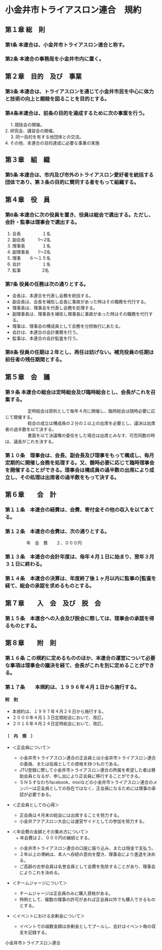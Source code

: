 # 小金井市トライアスロン連合　規約  

## 第１章 総　則  
### 第1条 本連合は、小金井市トライアスロン連合と称す。  
### 第2条 本連合の事務局を小金井市内に置く。  

## 第２章　目的　及び　事業  
### 第3条 本連合は、トライアスロンを通じて小金井市民を中心に体力と技術の向上と親睦を図ることを目的とする。  
### 第4条本連合は、前条の目的を達成するために次の事業を行う。  
　  1. 競技会の開催。  
    2. 研究会、講習会の開催。  
　  3. 同一目的を有する他団体との交流。  
    4. その他、本連合の目的達成に必要な事業の実施  

## 第３章　組　織  
### 第5条 本連合は、市内及び市外のトライアスロン愛好者を統括する団体であり、第３条の目的に賛同する者をもって組織する。  

## 第４章　役　員  
### 第6条 本連合に次の役員を置き、役員は総会で選出する。ただし、会計・監事は理事会で選出する。  
  1. 会長　　　　　１名  
  2. 副会長　　　1～2名  
  3. 理事長　　　　１名  
  4. 副理事長　　1～2名  
  5. 理事　　６～１５名  
  6. 会計　　　　　１名  
  7. 監事　　　　　2名  

### 第7条 役員の任務は次の通りとする。  

  * 会長は、本連合を代表し会務を統括する。  
  * 副会長は、会長を補佐し会長に事故があった時はその職務を代行する。  
  * 理事長は、理事会を代表し会務を処理する。  
  * 副理事長は、理事長を補佐し理事長に事故があった時はその職務を代行する。  
  * 理事は、理事会の構成員として会務を分担執行にあたる。  
  * 会計は、本連合の会計業務を行う。  
  * 監事は、本連合の会計監査を行う。  

### 第8条 役員の任期は２年とし、再任は妨げない。補充役員の任期は前任者の残任期間とする。  

## 第５章　会　議   
### 第９条 本連合の総会は定時総会及び臨時総会とし、会長がこれを召集する。  
　　　　　 定時総会は原則として毎年４月に開催し、臨時総会は随時必要に応じて開催する。  
　　　　　 総会の成立は構成員の２分の１以上の出席を必要とし、議決は出席者の過半数を以て決する。  
　　　　　 書面を以て決議権の委任をした場合は出席とみなす、可否同数の時は、議長がこれを決する。  

### 第１０条　理事会は、会長、副会長及び理事をもって構成し、毎月定期的に開催し会務を処理する。又、髄時必要に応じて臨時理事会を開催することができる。理事会は構成員の過半数の出席により成立し、その処理は出席者の過半数をもって決する。  

## 第６章　　会　計

### 第１１条　本連合の経費は、会費、寄付金その他の収入を以てあてる。  

### 第１２条　本連合の会費は、次の通りとする。  
　　　　　年　会　費　　２、０００円  

### 第１３条　本連合の会計年度は、毎年４月１日に始まり、翌年３月３１日に終わる。  

### 第１４条　本連合の決算は、年度終了後１ヶ月以内に監事の|監査を経て、総会の承認を求めるものとする。  

## 第７章　　入　会　及び　脱　会  

### 第１５条　本連合への入会及び脱会に際しては、理事会の承認を得るものとする。  

## 第８章　　附　則  

### 第１６条 この規約に定めるもののほか、本連合の運営について必要な事項は理事会の議決を経て、会長がこれを別に定めることができる。  

### 第１７条　　本規約は、１９９６年４月１日から施行する。  

#### 附　則  
  * 本規約は、１９９７年４月２６日から施行する。    
  * ２０００年４月１３日定期総会において、改訂。  
  * ２０１６年４月２４日定時総会において、改訂。  

#### （　内　規　）

  * ＜正会員について＞  
    + 小金井市トライアスロン連合の正会員とは小金井市トライアスロン連合の委員、または役員としての資格を持つものである。  
    + JTU登録に際して小金井市トライアスロン連合の所属を希望した者は賛助会員となるが、申し出により正会員に移行することができる。  
    + ＳＮＳすなわちfacebook、mixiなどの小金井市トライアスロン連合のメンバーは正会員としての存在ではなく、正会員になるためには理事の承認が必要である。  

  * ＜正会員としての心得＞  
    + 正会員は４月末の総会には出席することを努力する。  
    + 小金井アクアスロン大会には運営サイドとしての参加を努力する。   
    
  * ＜年会費の金額とその集め方について＞  
    + 年会費は２、０００円の継続とする。  
    + 小金井市トライアスロン連合の口座に振り込み、または現金で支払う。  
    + ２年以上の滞納は、本人へ存続の意向を聞き、理事会により進退を決める。  
    + ご高齢の古参会員は名誉会員として会費を免除することがあり、理事会によりこれを決める。  

  * ＜チームジャージについて＞  
    + チームジャージは正会員のみに購入資格がある。  
    + 特例として、複数の理事の許可があれば正会員以外でも購入できるものとする。  

  * ＜イベントにおける余剰金について＞  
    + イベントでの端数金額は余剰金としてプールし、会計はイベント毎の収支を記録する。  


小金井市トライアスロン連合
